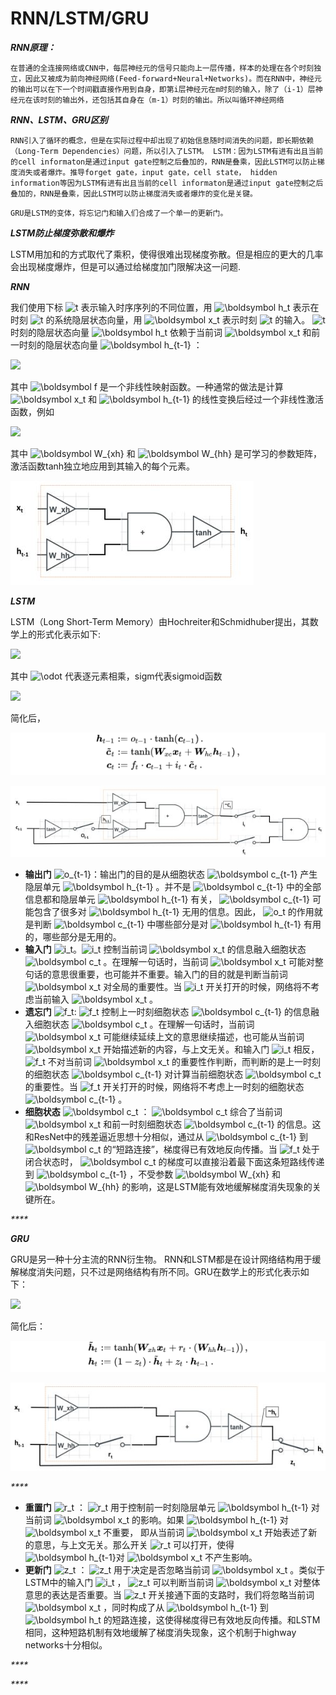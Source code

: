 # RNN/LSTM/GRU

_**RNN原理：**_

`在普通的全连接网络或CNN中，每层神经元的信号只能向上一层传播，样本的处理在各个时刻独立，因此又被成为前向神经网络(Feed-forward+Neural+Networks)。而在RNN中，神经元的输出可以在下一个时间戳直接作用到自身，即第i层神经元在m时刻的输入，除了（i-1）层神经元在该时刻的输出外，还包括其自身在（m-1）时刻的输出。所以叫循环神经网络` 

_**RNN、LSTM、GRU区别**_

`RNN引入了循环的概念，但是在实际过程中却出现了初始信息随时间消失的问题，即长期依赖（Long-Term Dependencies）问题，所以引入了LSTM。 LSTM：因为LSTM有进有出且当前的cell informaton是通过input gate控制之后叠加的，RNN是叠乘，因此LSTM可以防止梯度消失或者爆炸。推导forget gate，input gate，cell state， hidden information等因为LSTM有进有出且当前的cell informaton是通过input gate控制之后叠加的，RNN是叠乘，因此LSTM可以防止梯度消失或者爆炸的变化是关键。`

`GRU是LSTM的变体，将忘记门和输入们合成了一个单一的更新门。`

_**LSTM防止梯度弥散和爆炸**_

LSTM用加和的方式取代了乘积，使得很难出现梯度弥散。但是相应的更大的几率会出现梯度爆炸，但是可以通过给梯度加门限解决这一问题.



_**RNN**_

我们使用下标 ![t](https://www.zhihu.com/equation?tex=t) 表示输入时序序列的不同位置，用 ![\boldsymbol h\_t](https://www.zhihu.com/equation?tex=%5Cboldsymbol+h_t) 表示在时刻 ![t](https://www.zhihu.com/equation?tex=t) 的系统隐层状态向量，用 ![\boldsymbol x\_t](https://www.zhihu.com/equation?tex=%5Cboldsymbol+x_t) 表示时刻 ![t](https://www.zhihu.com/equation?tex=t) 的输入。 ![t](https://www.zhihu.com/equation?tex=t) 时刻的隐层状态向量 ![\boldsymbol h\_t](https://www.zhihu.com/equation?tex=%5Cboldsymbol+h_t) 依赖于当前词 ![\boldsymbol x\_t](https://www.zhihu.com/equation?tex=%5Cboldsymbol+x_t) 和前一时刻的隐层状态向量 ![\boldsymbol h\_{t-1}](https://www.zhihu.com/equation?tex=%5Cboldsymbol+h_%7Bt-1%7D) ：

![](https://www.zhihu.com/equation?tex=%5Cboldsymbol+h_t+%3A%3D+%5Cboldsymbol+f%28%5Cboldsymbol+x_t%2C+%5Cboldsymbol+h_%7Bt-1%7D%29+%5C%2C%2C+%5C%5C)

其中 ![\boldsymbol f](https://www.zhihu.com/equation?tex=%5Cboldsymbol+f) 是一个非线性映射函数。一种通常的做法是计算 ![\boldsymbol x\_t](https://www.zhihu.com/equation?tex=%5Cboldsymbol+x_t) 和 ![\boldsymbol h\_{t-1}](https://www.zhihu.com/equation?tex=%5Cboldsymbol+h_%7Bt-1%7D) 的线性变换后经过一个非线性激活函数，例如

![](https://www.zhihu.com/equation?tex=%5Cboldsymbol+h_t+%3A%3D+%5Cmathrm%7Btanh%7D%28%5Cboldsymbol+W_%7Bxh%7D%5Cboldsymbol+x_t+%2B+%5Cboldsymbol+W_%7Bhh%7D%5Cboldsymbol+h_%7Bt-1%7D%29+%5C%2C%2C+%5C%5C)

其中 ![\boldsymbol W\_{xh}](https://www.zhihu.com/equation?tex=%5Cboldsymbol+W_%7Bxh%7D) 和 ![\boldsymbol W\_{hh}](https://www.zhihu.com/equation?tex=%5Cboldsymbol+W_%7Bhh%7D) 是可学习的参数矩阵，激活函数tanh独立地应用到其输入的每个元素。

![](../../.gitbook/assets/image%20%2823%29.png)



_**LSTM**_

LSTM（Long Short-Term Memory）由Hochreiter和Schmidhuber提出，其数学上的形式化表示如下:

![](https://www.zhihu.com/equation?tex=%5Cbegin%7Beqnarray%7D+%5Cboldsymbol+i_t+%26%3A%3D%26+%5Cmathrm%7Bsigm%7D%28%5Cboldsymbol+W_%7Bxi%7D%5Cboldsymbol+x_t+%2B+%5Cboldsymbol+W_%7Bhi%7D%5Cboldsymbol+h_%7Bt-1%7D%29+%5C%2C%2C+%5C%5C+%5Cboldsymbol+f_t+%26%3A%3D%26+%5Cmathrm%7Bsigm%7D%28%5Cboldsymbol+W_%7Bxf%7D%5Cboldsymbol++x_t+%2B+%5Cboldsymbol+W_%7Bhf%7D%5Cboldsymbol+h_%7Bt-1%7D%29+%5C%2C%2C+%5C%5C+%5Cboldsymbol+o_t+%26%3A%3D%26+%5Cmathrm%7Bsigm%7D%28%5Cboldsymbol+W_%7Bxo%7D%5Cboldsymbol+x_t+%2B+%5Cboldsymbol+W_%7Bho%7D%5Cboldsymbol+h_%7Bt-1%7D%29+%5C%2C%2C+%5C%5C+%5Ctilde%7B%5Cboldsymbol+c%7D_t+%26%3A%3D%26+%5Cmathrm%7Btanh%7D%28%5Cboldsymbol+W_%7Bxc%7D%5Cboldsymbol+x_t+%2B+%5Cboldsymbol+W_%7Bhc%7D%5Cboldsymbol+h_%7Bt-1%7D%29+%5C%2C%2C+%5C%5C+%5Cboldsymbol+c_t+%26%3A%3D%26+%5Cboldsymbol+f_t+%5Codot+%5Cboldsymbol+c_%7Bt-1%7D+%2B+%5Cboldsymbol+i_t+%5Codot+%5Ctilde%7B%5Cboldsymbol+c%7D_t+%5C%2C%2C+%5C%5C+%5Cboldsymbol+h_t+%26%3A%3D%26+%5Cboldsymbol+o_t+%5Codot+%5Cmathrm%7Btanh%7D%28%5Cboldsymbol+c_t%29+%5C%2C.++%5Cend%7Beqnarray%7D+%5C%5C)

其中 ![\odot](https://www.zhihu.com/equation?tex=%5Codot) 代表逐元素相乘，sigm代表sigmoid函数

![](https://www.zhihu.com/equation?tex=%5Cmathrm%7Bsigm%7D%28z%29%3A%3D%5Cfrac%7B1%7D%7B1%2B%5Cexp%28-z%29%7D+%5C%2C.+%5C%5C)

简化后，

![](../../.gitbook/assets/image%20%281%29.png)

![](../../.gitbook/assets/image%20%288%29.png)

* **输出门** ![o\_{t-1}](https://www.zhihu.com/equation?tex=o_%7Bt-1%7D)：输出门的目的是从细胞状态 ![\boldsymbol c\_{t-1}](https://www.zhihu.com/equation?tex=%5Cboldsymbol+c_%7Bt-1%7D) 产生隐层单元 ![\boldsymbol h\_{t-1}](https://www.zhihu.com/equation?tex=%5Cboldsymbol+h_%7Bt-1%7D) 。并不是 ![\boldsymbol c\_{t-1}](https://www.zhihu.com/equation?tex=%5Cboldsymbol+c_%7Bt-1%7D) 中的全部信息都和隐层单元 ![\boldsymbol h\_{t-1}](https://www.zhihu.com/equation?tex=%5Cboldsymbol+h_%7Bt-1%7D) 有关， ![\boldsymbol c\_{t-1}](https://www.zhihu.com/equation?tex=%5Cboldsymbol+c_%7Bt-1%7D) 可能包含了很多对 ![\boldsymbol h\_{t-1}](https://www.zhihu.com/equation?tex=%5Cboldsymbol+h_%7Bt-1%7D) 无用的信息。因此， ![o\_t](https://www.zhihu.com/equation?tex=o_t) 的作用就是判断 ![\boldsymbol c\_{t-1}](https://www.zhihu.com/equation?tex=%5Cboldsymbol+c_%7Bt-1%7D) 中哪些部分是对 ![\boldsymbol h\_{t-1}](https://www.zhihu.com/equation?tex=%5Cboldsymbol+h_%7Bt-1%7D) 有用的，哪些部分是无用的。
* **输入门** ![i\_t](https://www.zhihu.com/equation?tex=i_t)。![i\_t](https://www.zhihu.com/equation?tex=i_t) 控制当前词 ![\boldsymbol x\_t](https://www.zhihu.com/equation?tex=%5Cboldsymbol+x_t) 的信息融入细胞状态 ![\boldsymbol c\_t](https://www.zhihu.com/equation?tex=%5Cboldsymbol+c_t) 。在理解一句话时，当前词 ![\boldsymbol x\_t](https://www.zhihu.com/equation?tex=%5Cboldsymbol+x_t) 可能对整句话的意思很重要，也可能并不重要。输入门的目的就是判断当前词 ![\boldsymbol x\_t](https://www.zhihu.com/equation?tex=%5Cboldsymbol+x_t) 对全局的重要性。当 ![i\_t](https://www.zhihu.com/equation?tex=i_t) 开关打开的时候，网络将不考虑当前输入 ![\boldsymbol x\_t](https://www.zhihu.com/equation?tex=%5Cboldsymbol+x_t) 。
* **遗忘门** ![f\_t](https://www.zhihu.com/equation?tex=f_t): ![f\_t](https://www.zhihu.com/equation?tex=f_t) 控制上一时刻细胞状态 ![\boldsymbol c\_{t-1}](https://www.zhihu.com/equation?tex=%5Cboldsymbol+c_%7Bt-1%7D) 的信息融入细胞状态 ![\boldsymbol c\_t](https://www.zhihu.com/equation?tex=%5Cboldsymbol+c_t) 。在理解一句话时，当前词 ![\boldsymbol x\_t](https://www.zhihu.com/equation?tex=%5Cboldsymbol+x_t) 可能继续延续上文的意思继续描述，也可能从当前词 ![\boldsymbol x\_t](https://www.zhihu.com/equation?tex=%5Cboldsymbol+x_t) 开始描述新的内容，与上文无关。和输入门 ![i\_t](https://www.zhihu.com/equation?tex=i_t) 相反， ![f\_t](https://www.zhihu.com/equation?tex=f_t) 不对当前词 ![\boldsymbol x\_t](https://www.zhihu.com/equation?tex=%5Cboldsymbol+x_t) 的重要性作判断，而判断的是上一时刻的细胞状态 ![\boldsymbol c\_{t-1}](https://www.zhihu.com/equation?tex=%5Cboldsymbol+c_%7Bt-1%7D) 对计算当前细胞状态 ![\boldsymbol c\_t](https://www.zhihu.com/equation?tex=%5Cboldsymbol+c_t) 的重要性。当 ![f\_t](https://www.zhihu.com/equation?tex=f_t) 开关打开的时候，网络将不考虑上一时刻的细胞状态 ![\boldsymbol c\_{t-1}](https://www.zhihu.com/equation?tex=%5Cboldsymbol+c_%7Bt-1%7D) 。
* **细胞状态** ![\boldsymbol c\_t](https://www.zhihu.com/equation?tex=%5Cboldsymbol+c_t) ： ![\boldsymbol c\_t](https://www.zhihu.com/equation?tex=%5Cboldsymbol+c_t) 综合了当前词 ![\boldsymbol x\_t](https://www.zhihu.com/equation?tex=%5Cboldsymbol+x_t) 和前一时刻细胞状态 ![\boldsymbol c\_{t-1}](https://www.zhihu.com/equation?tex=%5Cboldsymbol+c_%7Bt-1%7D) 的信息。这和ResNet中的残差逼近思想十分相似，通过从 ![\boldsymbol c\_{t-1}](https://www.zhihu.com/equation?tex=%5Cboldsymbol+c_%7Bt-1%7D) 到 ![\boldsymbol c\_t](https://www.zhihu.com/equation?tex=%5Cboldsymbol+c_t) 的“短路连接”，梯度得已有效地反向传播。当 ![f\_t](https://www.zhihu.com/equation?tex=f_t) 处于闭合状态时， ![\boldsymbol c\_t](https://www.zhihu.com/equation?tex=%5Cboldsymbol+c_t) 的梯度可以直接沿着最下面这条短路线传递到 ![\boldsymbol c\_{t-1}](https://www.zhihu.com/equation?tex=%5Cboldsymbol+c_%7Bt-1%7D) ，不受参数 ![\boldsymbol W\_{xh}](https://www.zhihu.com/equation?tex=%5Cboldsymbol+W_%7Bxh%7D) 和 ![\boldsymbol W\_{hh}](https://www.zhihu.com/equation?tex=%5Cboldsymbol+W_%7Bhh%7D) 的影响，这是LSTM能有效地缓解梯度消失现象的关键所在。

_\*\*\*\*_

_**GRU**_

GRU是另一种十分主流的RNN衍生物。 RNN和LSTM都是在设计网络结构用于缓解梯度消失问题，只不过是网络结构有所不同。GRU在数学上的形式化表示如下：

![](https://www.zhihu.com/equation?tex=%5Cbegin%7Beqnarray%7D+%5Cboldsymbol+z_t+%26%3A%3D%26+%5Cmathrm%7Bsigm%7D%28%5Cboldsymbol+W_%7Bxz%7D%5Cboldsymbol+x_t+%2B+%5Cboldsymbol+W_%7Bhz%7D%5Cboldsymbol++h_%7Bt-1%7D%29%5C%2C%2C+%5C%5C+%5Cboldsymbol+r_t+%26%3A%3D%26+%5Cmathrm%7Bsigm%7D%28%5Cboldsymbol+W_%7Bxr%7D%5Cboldsymbol+x_t+%2B+%5Cboldsymbol+W_%7Bhr%7D%5Cboldsymbol+h_%7Bt-1%7D%29%5C%2C%2C+%5C%5C+%5Ctilde%7B%5Cboldsymbol+h%7D_t+%26%3A%3D%26+%5Cmathrm%7Btanh%7D%28%5Cboldsymbol+W_%7Bxh%7D%5Cboldsymbol+x_t+%2B+%5Cboldsymbol+r_t%5Codot%28%5Cboldsymbol+W_%7Bhh%7D%5Cboldsymbol+h_%7Bt-1%7D%29%29%5C%2C%2C+%5C%5C+%5Cboldsymbol+h_t+%26%3A%3D%26+%28%5Cboldsymbol+1-%5Cboldsymbol+z_t%29%5Codot+%5Ctilde%7B%5Cboldsymbol+h%7D_t+%2B+%5Cboldsymbol+z_t+%5Codot+%5Cboldsymbol+h_%7Bt-1%7D+%5C%2C.+%5Cend%7Beqnarray%7D+%5C%5C)

简化后：

![](../../.gitbook/assets/image%20%2819%29.png)

![](../../.gitbook/assets/image%20%283%29.png)

_\*\*\*\*_

* **重置门** ![r\_t](https://www.zhihu.com/equation?tex=r_t) ： ![r\_t](https://www.zhihu.com/equation?tex=r_t) 用于控制前一时刻隐层单元 ![\boldsymbol h\_{t-1}](https://www.zhihu.com/equation?tex=%5Cboldsymbol+h_%7Bt-1%7D) 对当前词 ![\boldsymbol x\_t](https://www.zhihu.com/equation?tex=%5Cboldsymbol+x_t) 的影响。如果 ![\boldsymbol h\_{t-1}](https://www.zhihu.com/equation?tex=%5Cboldsymbol+h_%7Bt-1%7D) 对 ![\boldsymbol x\_t](https://www.zhihu.com/equation?tex=%5Cboldsymbol+x_t) 不重要， 即从当前词 ![\boldsymbol x\_t](https://www.zhihu.com/equation?tex=%5Cboldsymbol+x_t) 开始表述了新的意思，与上文无关。那么开关 ![r\_t](https://www.zhihu.com/equation?tex=r_t) 可以打开，使得 ![\boldsymbol h\_{t-1}](https://www.zhihu.com/equation?tex=%5Cboldsymbol+h_%7Bt-1%7D)对 ![\boldsymbol x\_t](https://www.zhihu.com/equation?tex=%5Cboldsymbol+x_t) 不产生影响。
* **更新门** ![z\_t](https://www.zhihu.com/equation?tex=z_t) ： ![z\_t](https://www.zhihu.com/equation?tex=z_t) 用于决定是否忽略当前词 ![\boldsymbol x\_t](https://www.zhihu.com/equation?tex=%5Cboldsymbol+x_t) 。类似于LSTM中的输入门 ![i\_t](https://www.zhihu.com/equation?tex=i_t) ， ![z\_t](https://www.zhihu.com/equation?tex=z_t) 可以判断当前词 ![\boldsymbol x\_t](https://www.zhihu.com/equation?tex=%5Cboldsymbol+x_t) 对整体意思的表达是否重要。当 ![z\_t](https://www.zhihu.com/equation?tex=z_t) 开关接通下面的支路时，我们将忽略当前词 ![\boldsymbol x\_t](https://www.zhihu.com/equation?tex=%5Cboldsymbol+x_t) ，同时构成了从 ![\boldsymbol h\_{t-1}](https://www.zhihu.com/equation?tex=%5Cboldsymbol+h_%7Bt-1%7D) 到 ![\boldsymbol h\_t](https://www.zhihu.com/equation?tex=%5Cboldsymbol+h_t) 的短路连接，这使得梯度得已有效地反向传播。和LSTM相同，这种短路机制有效地缓解了梯度消失现象，这个机制于highway networks十分相似。

_\*\*\*\*_

_\*\*\*\*_

